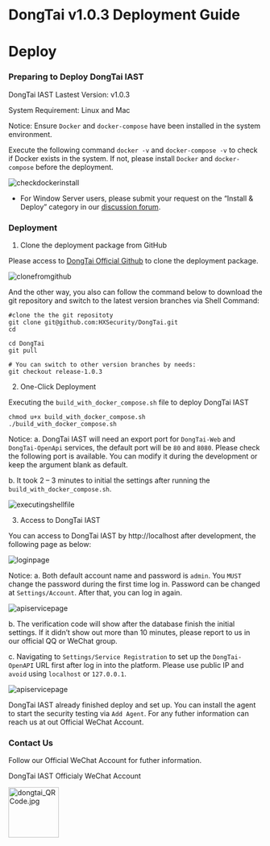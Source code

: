 # DongTai v1.0.3 Deployment Guide

# Deploy

### Preparing to Deploy DongTai IAST

DongTai IAST Lastest Version: v1.0.3

System Requirement: Linux and Mac

Notice: 
Ensure `Docker` and `docker-compose` have been installed in the system environment.

Execute the following command `docker -v` and `docker-compose -v` to check if Docker exists in the system. If not, please install `Docker` and `docker-compose` before the deployment.

![checkdockerinstall](https://hxsecurity.github.io/DongTai-Doc/doc/assets/en_us/Deploy_check-docker-docker-compose-install-exist.png)

* For Window Server users, please submit your request on the “Install & Deploy” category in our [discussion forum](https://github.com/HXSecurity/DongTai/discussions/categories/install-deploy).

### Deployment

1. Clone the deployment package from GitHub

Please access to [DongTai Official Github](https://github.com/HXSecurity/DongTai) to clone the deployment package.

![clonefromgithub](https://hxsecurity.github.io/DongTai-Doc/doc/assets/en_us/Deploy_clone-from-github-1.0.3.png)

And the other way, you also can follow the command below to download the git repository and switch to the latest version branches via Shell Command:

```shell
#clone the the git repositoty
git clone git@github.com:HXSecurity/DongTai.git
cd

cd DongTai
git pull

# You can switch to other version branches by needs:
git checkout release-1.0.3
```

2. One-Click Deployment

Executing the `build_with_docker_compose.sh` file to deploy DongTai IAST

```shell
chmod u+x build_with_docker_compose.sh
./build_with_docker_compose.sh
```

Notice:
a. DongTai IAST will need an export port for `DongTai-Web` and `DongTai-OpenApi` services, the default port will be `80` and `8080`. Please check the following port is available. You can modify it during the development or keep the argument blank as default.

b. It took 2 – 3 minutes to initial the settings after running the `build_with_docker_compose.sh`.

![executingshellfile](https://hxsecurity.github.io/DongTai-Doc/doc/assets/en_us/Deploy_executing-shell-file.png)

3. Access to DongTai IAST

You can access to DongTai IAST by http://localhost after development, the following page as below:

![loginpage](https://hxsecurity.github.io/DongTai-Doc/doc/assets/en_us/Deploy_login_page.png)

Notice:
a. Both default account name and password is `admin`. You `MUST` change the password during the first time log in. Password can be changed at `Settings/Account`.  After that, you can log in again.

![apiservicepage](https://hxsecurity.github.io/DongTai-Doc/doc/assets/en_us/Deploy_account_page.png)

b. The verification code will show after the database finish the initial settings. If it didn’t show out more than 10 minutes, please report to us in our official QQ or WeChat group.

c. Navigating to `Settings/Service Registration` to set up the `DongTai-OpenAPI` URL first after log in into the platform. Please use public IP and `avoid` using `localhost` or `127.0.0.1`.

![apiservicepage](https://hxsecurity.github.io/DongTai-Doc/doc/assets/en_us/Deploy_api_page.png)

DongTai IAST already finished deploy and set up. You can install the agent to start the security testing via `Add Agent`.
For any futher information can reach us at out Official WeChat Account.

### Contact Us

Follow our Official WeChat Account for futher information.

DongTai IAST Officialy WeChat Account
<div style="text-align:left">
<img width="100" height="100" alt="dongtai_QRCode.jpg" data-origin="https://hxsecurity.github.io/DongTai-Doc/doc/assets/aboutus/dongtai_wx.jpg" src="https://hxsecurity.github.io/DongTai-Doc/doc/assets/aboutus/dongtai_wx.jpg">
</div>
